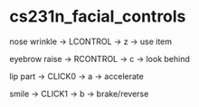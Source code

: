 # cs231n_facial_controls

nose wrinkle -> LCONTROL -> z -> use item

eyebrow raise -> RCONTROL -> c -> look behind

lip part -> CLICK0 -> a -> accelerate

smile -> CLICK1 -> b -> brake/reverse 
